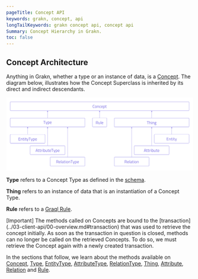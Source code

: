 ```yaml
---
pageTitle: Concept API
keywords: grakn, concept, api
longTailKeywords: grakn concept api, concept api
Summary: Concept Hierarchy in Grakn.
toc: false
---
```


## Concept Architecture
Anything in Grakn, whether a type or an instance of data, is a [Concept](../04-concept-api/01-concept.md). The diagram below, illustrates how the Concept Superclass is inherited by its direct and indirect descendants.

![Concept Hierarchy](../images/concept-api/overview_hierarchy.png)

**Type** refers to a Concept Type as defined in the [schema](../09-schema/00-overview.md#data-model).

**Thing** refers to an instance of data that is an instantiation of a Concept Type.

**Rule** refers to a [Graql Rule](../09-schema/03-rules.md).

<div class="note">
[Important]
The methods called on Concepts are bound to the [transaction](../03-client-api/00-overview.md#transaction) that was used to retrieve the concept initially. As soon as the transaction in question is closed, methods can no longer be called on the retrieved Concepts. To do so, we must retrieve the Concept again with a newly created transaction.
</div>

In the sections that follow, we learn about the methods available on [Concept](../04-concept-api/01-concept.md), [Type](/docs/concept-api/type.md#type-methods), [EntityType](/docs/concept-api/type.md#entitytype-methods), [AttributeType](/docs/concept-api/type.md#attributetype-methods), [RelationType](/docs/concept-api/type.md#relationtype-methods), [Thing](../04-concept-api/04-thing.md#thing-methods), [Attribute](../04-concept-api/04-thing.md#attribute-methods), [Relation](../04-concept-api/04-thing.md#relation-methods) and [Rule](../04-concept-api/03-rule.md).
